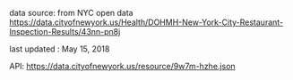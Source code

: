 data source:
from NYC open data
https://data.cityofnewyork.us/Health/DOHMH-New-York-City-Restaurant-Inspection-Results/43nn-pn8j

last updated : May 15, 2018

API:
https://data.cityofnewyork.us/resource/9w7m-hzhe.json